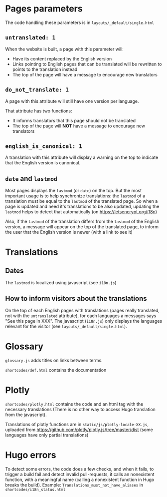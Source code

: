 
# Pages parameters


The code handling these parameters is in `layouts/_default/single.html`

## `untranslated: 1`

When the website is built, a page with this parameter will:
- Have its content replaced by the English version
- Links pointing to English pages that can be translated will be rewritten to points to the translation instead
- The top of the page will have a message to encourage new translators


## `do_not_translate: 1`

A page with this attribute will still have one version per language.

That attribute has two functions:
- It informs translators that this page should not be translated
- The top of the page will **NOT** have a message to encourage new translators

## `english_is_canonical: 1`

A translation with this attribute will display a warning on the top to indicate that the English version is canonical.

## `date` and `lastmod`

Most pages displays the `lastmod` (or `date`) on the top. But the most important usage is to help synchronize translations: the `lastmod` of a translation must be equal to the `lastmod` of the translated page. So when a page is updated and need it's translations to be also updated, updating the `lastmod` helps to detect that automatically (on https://letsencrypt.org/i18n)

Also, if the `lastmod` of the translation differs from the `lastmod` of the English version, a message will appear on the top of the translated page, to inform the user that the English version is newer (with a link to see it)

# Translations

## Dates

The `lastmod` is localized using javascript (see `i18n.js`)

## How to inform visitors about the translations

On the top of each English pages with translations (pages really translated, not with the `untranslated` attribute), for each languages a messages says "See this page in XXX". The javascript (`i18n.js`) only displays the languages relevant for the visitor (see `layouts/_default/single.html`).

# Glossary

`glossary.js` adds titles on links between terms.

`shortcodes/def.html` contains the documentation

# Plotly

`shortcodes/plotly.html` contains the code and an html tag with the necessary translations (There is no other way to access Hugo translation from the javascript).

Translations of plotly functions are in `static/js/plotly-locale-XX.js`, uploaded from https://github.com/plotly/plotly.js/tree/master/dist (some languages have only partial translations)

# Hugo errors

To detect some errors, the code does a few checks, and when it fails, to trigger a build fail and detect invalid pull-requests, it calls an nonexistent function, with a meaningful name (calling a nonexistent function in Hugo breaks the build). Example: `Translations_must_not_have_aliases` in `shortcodes/i18n_status.html`
